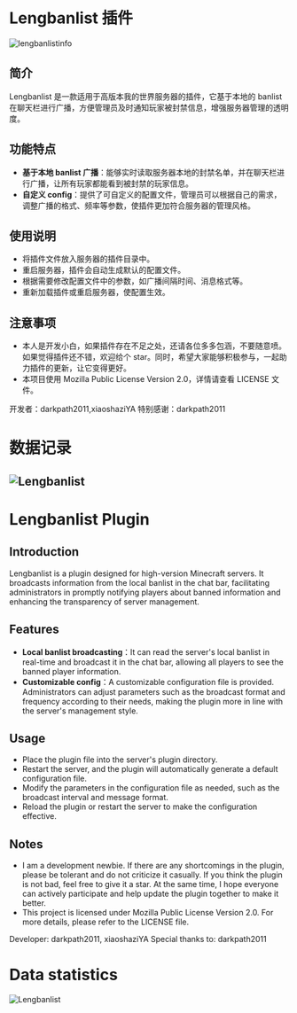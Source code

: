 # Lengbanlist 插件

![lengbanlistinfo](https://github.com/xiaoshaziYA/Lengbanlist/blob/main/Photos/Lengbanlist.png)

## 简介
Lengbanlist 是一款适用于高版本我的世界服务器的插件，它基于本地的 banlist 在聊天栏进行广播，方便管理员及时通知玩家被封禁信息，增强服务器管理的透明度。

## 功能特点
- **基于本地 banlist 广播**：能够实时读取服务器本地的封禁名单，并在聊天栏进行广播，让所有玩家都能看到被封禁的玩家信息。
- **自定义 config**：提供了可自定义的配置文件，管理员可以根据自己的需求，调整广播的格式、频率等参数，使插件更加符合服务器的管理风格。

## 使用说明
- 将插件文件放入服务器的插件目录中。
- 重启服务器，插件会自动生成默认的配置文件。
- 根据需要修改配置文件中的参数，如广播间隔时间、消息格式等。
- 重新加载插件或重启服务器，使配置生效。

## 注意事项
- 本人是开发小白，如果插件存在不足之处，还请各位多多包涵，不要随意喷。如果觉得插件还不错，欢迎给个 star。同时，希望大家能够积极参与，一起助力插件的更新，让它变得更好。
- 本项目使用 Mozilla Public License Version 2.0，详情请查看 LICENSE 文件。

开发者：darkpath2011,xiaoshaziYA
特别感谢：darkpath2011

# 数据记录
![Lengbanlist](https://bstats.org/signatures/bukkit/Lengbanlist.svg) 
---

# Lengbanlist Plugin

## Introduction
Lengbanlist is a plugin designed for high-version Minecraft servers. It broadcasts information from the local banlist in the chat bar, facilitating administrators in promptly notifying players about banned information and enhancing the transparency of server management.

## Features
- **Local banlist broadcasting**：It can read the server's local banlist in real-time and broadcast it in the chat bar, allowing all players to see the banned player information.
- **Customizable config**：A customizable configuration file is provided. Administrators can adjust parameters such as the broadcast format and frequency according to their needs, making the plugin more in line with the server's management style.

## Usage
- Place the plugin file into the server's plugin directory.
- Restart the server, and the plugin will automatically generate a default configuration file.
- Modify the parameters in the configuration file as needed, such as the broadcast interval and message format.
- Reload the plugin or restart the server to make the configuration effective.

## Notes
- I am a development newbie. If there are any shortcomings in the plugin, please be tolerant and do not criticize it casually. If you think the plugin is not bad, feel free to give it a star. At the same time, I hope everyone can actively participate and help update the plugin together to make it better.
- This project is licensed under Mozilla Public License Version 2.0. For more details, please refer to the LICENSE file.

Developer: darkpath2011, xiaoshaziYA
Special thanks to: darkpath2011

# Data statistics
![Lengbanlist](https://bstats.org/signatures/bukkit/Lengbanlist.svg) 
